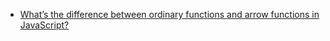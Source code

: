 * [What’s the difference between ordinary functions and arrow functions in JavaScript?](https://jrsinclair.com/articles/2025/whats-the-difference-between-named-functions-and-arrow-functions/)
